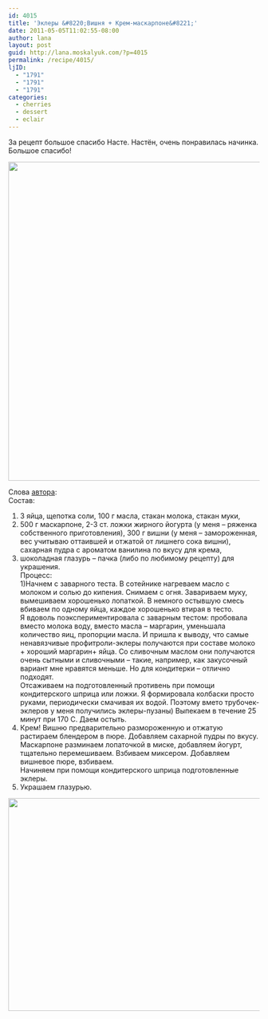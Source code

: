 ```yaml
---
id: 4015
title: 'Эклеры &#8220;Вишня + Крем-маскарпоне&#8221;'
date: 2011-05-05T11:02:55-08:00
author: lana
layout: post
guid: http://lana.moskalyuk.com/?p=4015
permalink: /recipe/4015/
ljID:
  - "1791"
  - "1791"
  - "1791"
categories:
  - cherries
  - dessert
  - eclair
---
```

За рецепт большое спасибо Насте. Настён, очень понравилась начинка. Большое спасибо!

<img loading="lazy" class="alignnone" title="eclairs" src="http://farm6.static.flickr.com/5247/5686342372_63deb8b78a_z.jpg" alt="" width="560" height="640" /> 

Слова [автора](http://podnebesa.livejournal.com/35879.html):  
Состав:  
1) 3 яйца, щепотка соли, 100 г масла, стакан молока, стакан муки,  
2) 500 г маскарпоне, 2-3 ст. ложки жирного йогурта (у меня &#8211; ряженка собственного приготовления), 300 г вишни (у меня &#8211; замороженная, вес учитываю оттаившей и отжатой от лишнего сока вишни), сахарная пудра с ароматом ванилина по вкусу для крема,  
3) шоколадная глазурь &#8211; пачка (либо по любимому рецепту) для украшения.  
Процесс:  
1)Начнем с заварного теста. В сотейнике нагреваем масло с молоком и солью до кипения. Снимаем с огня. Завариваем муку, вымешиваем хорошенько лопаткой. В немного остывшую смесь вбиваем по одному яйца, каждое хорошенько втирая в тесто.  
Я вдоволь поэкспериментировала с заварным тестом: пробовала вместо молока воду, вместо масла &#8211; маргарин, уменьшала количество яиц, пропорции масла. И пришла к выводу, что самые ненавязчивые профитроли-эклеры получаются при составе молоко + хороший маргарин+ яйца. Со сливочным маслом они получаются очень сытными и сливочными &#8211; такие, например, как закусочный вариант мне нравятся меньше. Но для кондитерки &#8211; отлично подходят.  
Отсаживаем на подготовленный противень при помощи кондитерского шприца или ложки. Я формировала колбаски просто руками, периодически смачивая их водой. Поэтому вмето трубочек-эклеров у меня получились эклеры-пузаны) Выпекаем в течение 25 минут при 170 С. Даем остыть.  
2) Крем! Вишню предварительно размороженную и отжатую растираем блендером в пюре. Добавляем сахарной пудры по вкусу. Маскарпоне разминаем лопаточкой в миске, добавляем йогурт, тщательно перемешиваем. Взбиваем миксером. Добавляем вишневое пюре, взбиваем.  
Начиняем при помощи кондитерского шприца подготовленные эклеры.  
3) Украшаем глазурью.

<img loading="lazy" class="alignnone" title="eclairs" src="http://farm6.static.flickr.com/5270/5685777059_f2d36633eb_z.jpg" alt="" width="640" height="427" />